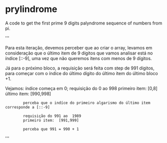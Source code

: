 # prylindrome
A code to get the first prime 9 digits palyndrome sequence of numbers from pi.

'''

Para esta iteração, devemos perceber que ao criar o array, levamos em consideração que o último item de 9 dígitos que vamos analisar está
no índice [::-9], uma vez que não queremos itens com menos de 9 dígitos.

Já para o próximo bloco, a requisição será feita com step de 991 dígitos, para começar com o índice do último dígito do último item do último bloco +1.

Vejamos:    índice começa em 0;
            requisição do 0 ao 998
            primeiro item:  [0,8]
            último item:    [990,998]

            perceba que o indíce do primeiro algarismo do último item corresponde a [::-9]

            requisição do 991 ao  1989
            primeiro item:  [991,999]

            perceba que 991 = 990 + 1
        
'''

